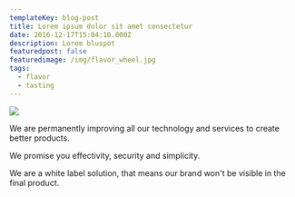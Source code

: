 ```yaml
---
templateKey: blog-post
title: Lorem ipsum dolor sit amet consectetur
date: 2016-12-17T15:04:10.000Z
description: Lorem bluspot
featuredpost: false
featuredimage: /img/flavor_wheel.jpg
tags:
  - flavor
  - tasting
---
```

![](/img/pexels-karolina-grabowska-4386433.jpg)

We are permanently improving all our technology and services to create better products.

We promise you effectivity, security and simplicity.

We are a white label solution, that means our brand won't be visible in the final product.